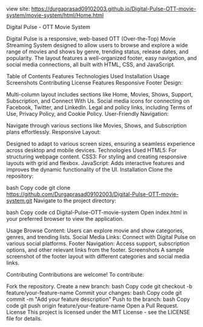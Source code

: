 view site: https://durgaprasad09102003.github.io/Digital-Pulse-OTT-movie-system/movie-system/html/Home.html

Digital Pulse - OTT Movie System

Digital Pulse is a responsive, web-based OTT (Over-the-Top) Movie Streaming System designed to allow users to browse and explore a wide range of movies and shows by genre, trending status, release dates, and popularity. The layout features a well-organized footer, easy navigation, and social media connections, all built with HTML, CSS, and JavaScript.

Table of Contents
Features
Technologies Used
Installation
Usage
Screenshots
Contributing
License
Features
Responsive Footer Design:

Multi-column layout includes sections like Home, Movies, Shows, Support, Subscription, and Connect With Us.
Social media icons for connecting on Facebook, Twitter, and LinkedIn.
Legal and policy links, including Terms of Use, Privacy Policy, and Cookie Policy.
User-Friendly Navigation:

Navigate through various sections like Movies, Shows, and Subscription plans effortlessly.
Responsive Layout:

Designed to adapt to various screen sizes, ensuring a seamless experience across desktop and mobile devices.
Technologies Used
HTML5: For structuring webpage content.
CSS3: For styling and creating responsive layouts with grid and flexbox.
JavaScript: Adds interactive features and improves the dynamic functionality of the UI.
Installation
Clone the repository:

bash
Copy code
git clone https://github.com/Durgaprasad09102003/Digital-Pulse-OTT-movie-system.git
Navigate to the project directory:

bash
Copy code
cd Digital-Pulse-OTT-movie-system
Open index.html in your preferred browser to view the application.

Usage
Browse Content: Users can explore movie and show categories, genres, and trending lists.
Social Media Links: Connect with Digital Pulse on various social platforms.
Footer Navigation: Access support, subscription options, and other relevant links from the footer.
Screenshots
A sample screenshot of the footer layout with different categories and social media links.

Contributing
Contributions are welcome! To contribute:

Fork the repository.
Create a new branch:
bash
Copy code
git checkout -b feature/your-feature-name
Commit your changes:
bash
Copy code
git commit -m "Add your feature description"
Push to the branch:
bash
Copy code
git push origin feature/your-feature-name
Open a Pull Request.
License
This project is licensed under the MIT License - see the LICENSE file for details.
